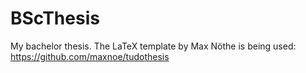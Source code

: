 # BScThesis
My bachelor thesis. The LaTeX template by Max Nöthe is being used: 
https://github.com/maxnoe/tudothesis

